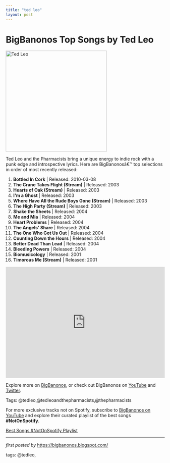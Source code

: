 ```yaml
---
title: "ted leo"
layout: post
---
```

<h1>BigBanonos Top Songs by Ted Leo</h1>
<div class="separator"> <a href="https://upload.wikimedia.org/wikipedia/commons/7/7f/Ted_Leo_Coachella.jpg" > <img alt="Ted Leo" border="0" width="320" data-original-height="480" data-original-width="640" src="https://upload.wikimedia.org/wikipedia/commons/7/7f/Ted_Leo_Coachella.jpg"/> </a>
</div>
<p>Ted Leo and the Pharmacists bring a unique energy to indie rock with a punk edge and introspective lyrics. Here are BigBanonosâ€™ top selections in order of most recently released:</p> <ol> <li><strong>Bottled In Cork</strong> | Released: 2010-03-08</li> <li><strong>The Crane Takes Flight (Stream)</strong> | Released: 2003</li> <li><strong>Hearts of Oak (Stream)</strong> | Released: 2003</li> <li><strong>I'm a Ghost</strong> | Released: 2003</li> <li><strong>Where Have All the Rude Boys Gone (Stream)</strong> | Released: 2003</li> <li><strong>The High Party (Stream)</strong> | Released: 2003</li> <li><strong>Shake the Sheets</strong> | Released: 2004</li> <li><strong>Me and Mia</strong> | Released: 2004</li> <li><strong>Heart Problems</strong> | Released: 2004</li> <li><strong>The Angels' Share</strong> | Released: 2004</li> <li><strong>The One Who Got Us Out</strong> | Released: 2004</li> <li><strong>Counting Down the Hours</strong> | Released: 2004</li> <li><strong>Better Dead Than Lead</strong> | Released: 2004</li> <li><strong>Bleeding Powers</strong> | Released: 2004</li> <li><strong>Biomusicology</strong> | Released: 2001</li> <li><strong>Timorous Me (Stream)</strong> | Released: 2001</li>
</ol> <div> <iframe src="https://open.spotify.com/embed/playlist/1LowcpZHTB3rbvNnztmMDg?utm_source=generator" width="100%" height="352" frameborder="0" allowfullscreen="" allow="autoplay; clipboard-write; encrypted-media; fullscreen; picture-in-picture" loading="lazy"></iframe>
</div> <p>Explore more on <a href="https://bigbanonos.blogspot.com/">BigBanonos</a>, or check out BigBanonos on <a href="https://www.youtube.com/@BigBanonos">YouTube</a> and <a href="https://x.com/bigbanonos">Twitter</a>.</p> <p>Tags: @tedleo,@tedleoandthepharmacists,@thepharmacists</p>


<!--Subscribe and Playlist Links-->
<div>
    <p>For more exclusive tracks not on Spotify, subscribe to <a href="https://www.youtube.com/@BigBanonos" target="_blank">BigBanonos on YouTube</a> and explore their curated playlist of the best songs <strong>#NotOnSpotify</strong>.</p>
    <p><a href="https://www.youtube.com/playlist?list=PLtuNtuTatqI0kFahUCbtbfenC_ET5O_tr" target="_blank">Best Songs #NotOnSpotify Playlist<br /></a></p></div>

<hr />

<p><em>first posted by</em> <a href="https://bigbanonos.blogspot.com/" rel="noopener" target="_new">https://bigbanonos.blogspot.com/</a></p>

<p>tags: @tedleo,</p>
